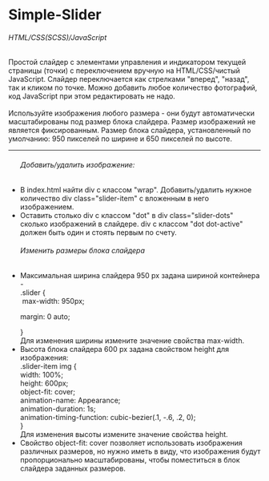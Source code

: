 # Simple-Slider

<h6>HTML/CSS(SCSS)/JavaScript</h6>

Простой слайдер с элементами управления и индикатором текущей страницы (точки) с переключением вручную на HTML/CSS/чистый JavaScript.
Слайдер переключается как стрелками "вперед", "назад", так и кликом по точке.
Можно добавить любое количество фотографий, код JavaScript при этом редактировать не надо.<br><br>
Используйте изображения любого размера - они будут автоматически масштабированы под размер блока слайдера. Размер изображений не является фиксированным.
Размер блока слайдера, установленный по умолчанию: 950 пикселей по ширине и 650 пикселей по высоте. 
<hr>
<ul><h6>Добавить/удалить изображение:</h6>
  <li>В index.html найти div с классом "wrap". Добавить/удалить нужное количество div class="slider-item" с вложенным в него изображением.</li>
  <li>Оставить столько div с классом "dot" в div class="slider-dots" сколько изображений в слайдере. div с классом "dot dot-active" должен быть один и стоять первым по счету.</li>
</ul>
<ul><h6>Изменить размеры блока слайдера</h6>
  <li>Максимальная ширина слайдера 950 px задана шириной контейнера - <br>
    .slider {<br>
	    &nbsp;max-width: 950px;<br>
	    <p>margin: 0 auto;</p>
    } <br>
   Для изменения ширины измените значение свойства max-width.
  </li>
  <li>Высота блока слайдера 600 px задана свойством height для изображения: <br>
    .slider-item img {<br>
      width: 100%;<br>
      height: 600px;<br>
      object-fit: cover;<br>
      animation-name: Appearance;<br>
      animation-duration: 1s;<br>
      animation-timing-function: cubic-bezier(.1, -.6, .2, 0);<br>
    } <br>
  Для изменения высоты измените значение свойства height.
  </li>
  <li>Свойство object-fit: cover позволяет использовать изображения различных размеров, но нужно иметь в виду, что изображения будут пропорционально масштабированы, чтобы поместиться в блок слайдера заданных размеров.</li>
</ul>
